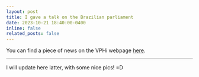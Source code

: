 ```yaml
---
layout: post
title: I gave a talk on the Brazilian parliament
date: 2023-10-21 18:40:00-0400
inline: false
related_posts: false
---
```


You can find a piece of news on the VPHi webpage [here](https://www.vph-institute.org/news/in-brazil-to-advocate-in-silico-medicine.html). 

***

I will update here latter, with some nice pics! =D